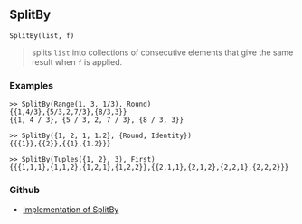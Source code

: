 ## SplitBy

```
SplitBy(list, f)
```

> splits `list` into collections of consecutive elements that give the same result when `f` is applied.

### Examples

```
>> SplitBy(Range(1, 3, 1/3), Round) 
{{1,4/3},{5/3,2,7/3},{8/3,3}}
{{1, 4 / 3}, {5 / 3, 2, 7 / 3}, {8 / 3, 3}}
 
>> SplitBy({1, 2, 1, 1.2}, {Round, Identity})
{{{1}},{{2}},{{1},{1.2}}} 
 
>> SplitBy(Tuples({1, 2}, 3), First)
{{{1,1,1},{1,1,2},{1,2,1},{1,2,2}},{{2,1,1},{2,1,2},{2,2,1},{2,2,2}}} 
```

### Github

* [Implementation of SplitBy](https://github.com/axkr/symja_android_library/blob/master/symja_android_library/matheclipse-core/src/main/java/org/matheclipse/core/builtin/ListFunctions.java#L6512) 
